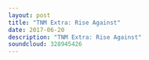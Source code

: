 ```yaml
---
layout: post
title: "TNM Extra: Rise Against"
date: 2017-06-20
description: "TNM Extra: Rise Against"
soundcloud: 328945426
---
```

